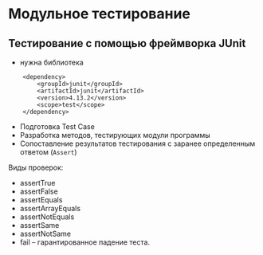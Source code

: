 # Модульное тестирование
## Тестирование с помощью фреймворка JUnit

- нужна библиотека
``` 
    <dependency>
        <groupId>junit</groupId>
        <artifactId>junit</artifactId>
        <version>4.13.2</version>
        <scope>test</scope>
    </dependency>
```
- Подготовка Test Case
- Разработка методов, тестирующих модули программы
- Сопоставление результатов тестирования с заранее определенным ответом (`Assert`)

Виды проверок:
- assertTrue
- assertFalse
- assertEquals
- assertArrayEquals
- assertNotEquals
- assertSame
- assertNotSame
- fail – гарантированное падение теста.

